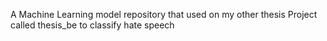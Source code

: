 A Machine Learning model repository that used on my other thesis Project called thesis_be to classify hate speech